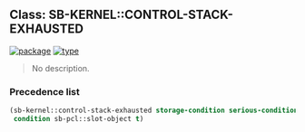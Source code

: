 ## Class: SB-KERNEL::CONTROL-STACK-EXHAUSTED
[![package](https://img.shields.io/badge/Package-SB--KERNEL-5f9ea0.svg?style=social&colorA=999999)](../) [![type](https://img.shields.io/badge/Type-Class-5f9ea0.svg?style=social&colorA=999999)](../#class) 

> No description.

### Precedence list
```cl
(sb-kernel::control-stack-exhausted storage-condition serious-condition
 condition sb-pcl::slot-object t)
```
